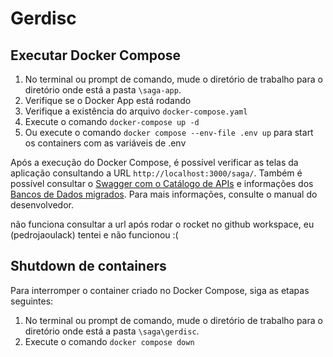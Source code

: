 # Gerdisc

## Executar Docker Compose
1. No terminal ou prompt de comando, mude o diretório de trabalho para o diretório onde está a pasta `\saga-app`.
2. Verifique se o Docker App está rodando
3. Verifique a existência do arquivo `docker-compose.yaml`
4. Execute o comando `docker-compose up -d`
5. Ou execute o comando `docker compose --env-file .env up` para start os containers com as variáveis de .env

Após a execução do Docker Compose, é possível verificar as telas da aplicação consultando a URL `http://localhost:3000/saga/`. Também é possível consultar o [Swagger com o Catálogo de APIs](https://github.com/ribeiroisaac/saga/wiki/Gerdisc-%E2%80%90-Swagger-API) e informações dos [Bancos de Dados migrados](https://github.com/ribeiroisaac/saga/wiki/Gerdisc-%E2%80%90-Conex%C3%A3o-com-o-Banco). Para mais informações, consulte o manual do desenvolvedor.

não funciona consultar a url após rodar o rocket no github workspace, eu (pedrojaoulack) tentei e não funcionou :( 

## Shutdown de containers
Para interromper o container criado no Docker Compose, siga as etapas seguintes:
1. No terminal ou prompt de comando, mude o diretório de trabalho para o diretório onde está a pasta `\saga\gerdisc`.
2. Execute o comando `docker compose down`
